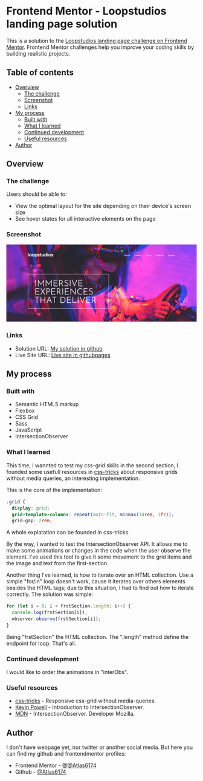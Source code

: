 # Frontend Mentor - Loopstudios landing page solution

This is a solution to the [Loopstudios landing page challenge on Frontend Mentor](https://www.frontendmentor.io/challenges/loopstudios-landing-page-N88J5Onjw). Frontend Mentor challenges help you improve your coding skills by building realistic projects. 

## Table of contents

- [Overview](#overview)
  - [The challenge](#the-challenge)
  - [Screenshot](#screenshot)
  - [Links](#links)
- [My process](#my-process)
  - [Built with](#built-with)
  - [What I learned](#what-i-learned)
  - [Continued development](#continued-development)
  - [Useful resources](#useful-resources)
- [Author](#author)


## Overview

### The challenge

Users should be able to:

- View the optimal layout for the site depending on their device's screen size
- See hover states for all interactive elements on the page

### Screenshot

![Desktop hero image](./screenshots/loopstudios.png)

### Links

- Solution URL: [My solution in github](https://github.com/Atlas6174/loopstudios-landing-page-main)
- Live Site URL: [Live site in githubpages](https://atlas6174.github.io/loopstudios-landing-page-main/)

## My process

### Built with

- Semantic HTML5 markup
- Flexbox
- CSS Grid
- Sass
- JavaScript
- IntersectionObserver

### What I learned

This time, I wannted to test my css-grid skills in the second section,
I founded some usefull resources in [css-tricks](https://css-tricks.com/look-ma-no-media-queries-responsive-layouts-using-css-grid/) about responsive grids
without media queries, an interesting implementation.

This is the core of the implementation:

```css
.grid {
  display: grid;
  grid-template-columns: repeat(auto-fit, minmax(14rem, 1fr));
  grid-gap: 2rem;
```

A whole explatation can be founded in css-tricks.

By the way, I wanted to test the IntersectionObserver API. It allows me to make
some animations or changes in the code when the user observe the element. I've
used this tool to give it some movement to the grid items and the image and text
from the first-section.

Another thing I've learned, is how to iterate over an HTML collection. Use a simple
"for/in" loop doesn't work, cause it iterates over others elements besides the HTML
tags; due to this situation, I had to find out how to iterate correctly. The
solution was simple:

```js
for (let i = 0; i < frstSection.length; i++) {
  console.log(frstSection[i]);
  observer.observe(frstSection[i]);
}
```

Being "frstSection" the HTML collection. The ".length" method define the endpoint
for loop. That's all.

### Continued development

I would like to order the animations in "interObs".

### Useful resources

- [css-tricks](https://css-tricks.com/look-ma-no-media-queries-responsive-layouts-using-css-grid/) - Responsive css-grid without media-queries.
- [Kevin Powell](https://www.youtube.com/watch?v=T8EYosX4NOo) - Introduction to IntersectionObserver.
- [MDN](https://developer.mozilla.org/es/docs/Web/API/Intersection_Observer_API) - IntersectionObserver. Developer Mozilla.

## Author

I don't have webpage yet, nor twitter or another social media. But here you can find my
github and frontendmentor profiles:

- Frontend Mentor - [@@Atlas6174](https://www.frontendmentor.io/profile/Atlas6174)
- Github - [@Atlas6174](https://github.com/Atlas6174)
